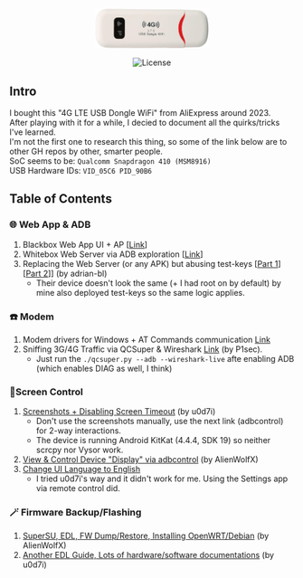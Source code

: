 <br /> <p align="center"><a href="https://github.com/theXappy/UZ801-LTE-USB-MODEM" target="_blank"><img src="img/4g_lte.png" width="200"></a></p>

<p align="center"><img src="https://img.shields.io/packagist/l/laravel/framework" alt="License"></a>
</p>

## Intro
I bought this "4G LTE USB Dongle WiFi" from AliExpress around 2023.  
After playing with it for a while, I decied to document all the quirks/tricks I've learned.  
I'm not the first one to research this thing, so some of the link below are to other GH repos by other, smarter people.  
SoC seems to be: `Qualcomm Snapdragon 410 (MSM8916)`  
USB Hardware IDs: `VID_05C6 PID_90B6`

## Table of Contents
### 🌐 Web App & ADB
1. Blackbox Web App UI + AP [[Link](Web_Interface.md)]
2. Whitebox Web Server via ADB exploration [[Link](Web_Server_ADB_exploration.md)]
3. Replacing the Web Server (or any APK) but abusing test-keys [[Part 1](https://www.blinkenlights.ch/ccms/posts/aliexpress-lte-1/)] [[Part 2](https://www.blinkenlights.ch/ccms/posts/aliexpress-lte-2/)]] (by adrian-bl)
   - Their device doesn't look the same (+ I had root on by default) by mine also deployed test-keys so the same logic applies.

### ☎️ Modem
1. Modem drivers for Windows + AT Commands communication [Link](Modem_AT_Commands.md)
2. Sniffing 3G/4G Traffic via QCSuper & Wireshark [Link](https://github.com/P1sec/QCSuper) (by P1sec).
   - Just run the `./qcsuper.py --adb --wireshark-live` afte enabling ADB (which enables DIAG as well, I think)

### 📱Screen Control
1. [Screenshots + Disabling Screen Timeout](https://github.com/u0d7i/uz801) (by u0d7i)
   - Don't use the screenshots manually, use the next link (adbcontrol) for 2-way interactions.
   - The device is running Android KitKat (4.4.4, SDK 19) so neither scrcpy nor Vysor work.
2. [View & Control Device "Display" via adbcontrol](https://github.com/AlienWolfX/UZ801-USB_MODEM?tab=readme-ov-file#view-device-display) (by AlienWolfX)
3. [Change UI Language to English](https://www.youtube.com/watch?v=8krFZxOXuiE)
   - I tried u0d7i's way and it didn't work for me. Using the Settings app via remote control did.

### 🪄 Firmware Backup/Flashing
1. [SuperSU, EDL, FW Dump/Restore, Installing OpenWRT/Debian](https://github.com/AlienWolfX/UZ801-USB_MODEM?tab=readme-ov-file#firmware-dump-and-restore) (by AlienWolfX)
2. [Another EDL Guide, Lots of hardware/software documentations](https://github.com/u0d7i/uz801) (by u0d7i)
